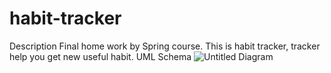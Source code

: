 # habit-tracker
Description
Final home work by Spring course. This is habit tracker, tracker help you get new useful habit.
UML Schema
![Untitled Diagram](https://user-images.githubusercontent.com/31166585/121798723-8e21ac00-cc30-11eb-9ed4-e87891a9cbc1.png)

